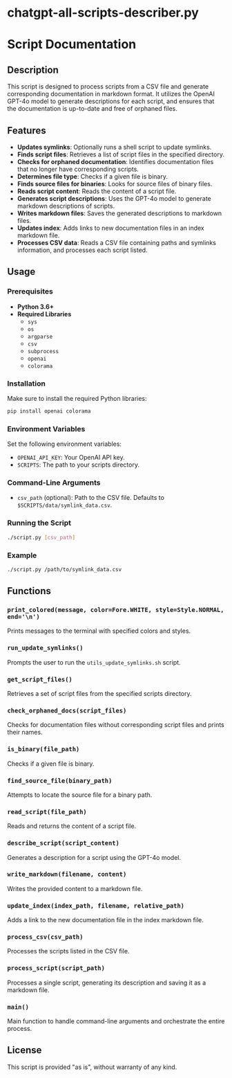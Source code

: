 # chatgpt-all-scripts-describer.py

# Script Documentation

## Description
This script is designed to process scripts from a CSV file and generate corresponding documentation in markdown format. It utilizes the OpenAI GPT-4o model to generate descriptions for each script, and ensures that the documentation is up-to-date and free of orphaned files.

## Features
- **Updates symlinks**: Optionally runs a shell script to update symlinks.
- **Finds script files**: Retrieves a list of script files in the specified directory.
- **Checks for orphaned documentation**: Identifies documentation files that no longer have corresponding scripts.
- **Determines file type**: Checks if a given file is binary.
- **Finds source files for binaries**: Looks for source files of binary files.
- **Reads script content**: Reads the content of a script file.
- **Generates script descriptions**: Uses the GPT-4o model to generate markdown descriptions of scripts.
- **Writes markdown files**: Saves the generated descriptions to markdown files.
- **Updates index**: Adds links to new documentation files in an index markdown file.
- **Processes CSV data**: Reads a CSV file containing paths and symlinks information, and processes each script listed.

## Usage

### Prerequisites
- **Python 3.6+**
- **Required Libraries**
  - `sys`
  - `os`
  - `argparse`
  - `csv`
  - `subprocess`
  - `openai`
  - `colorama`

### Installation
Make sure to install the required Python libraries:
```bash
pip install openai colorama
```

### Environment Variables
Set the following environment variables:
- `OPENAI_API_KEY`: Your OpenAI API key.
- `SCRIPTS`: The path to your scripts directory.

### Command-Line Arguments
- `csv_path` (optional): Path to the CSV file. Defaults to `$SCRIPTS/data/symlink_data.csv`.

### Running the Script
```bash
./script.py [csv_path]
```

### Example
```bash
./script.py /path/to/symlink_data.csv
```

## Functions

### `print_colored(message, color=Fore.WHITE, style=Style.NORMAL, end='\n')`
Prints messages to the terminal with specified colors and styles.

### `run_update_symlinks()`
Prompts the user to run the `utils_update_symlinks.sh` script.

### `get_script_files()`
Retrieves a set of script files from the specified scripts directory.

### `check_orphaned_docs(script_files)`
Checks for documentation files without corresponding script files and prints their names.

### `is_binary(file_path)`
Checks if a given file is binary.

### `find_source_file(binary_path)`
Attempts to locate the source file for a binary path.

### `read_script(file_path)`
Reads and returns the content of a script file.

### `describe_script(script_content)`
Generates a description for a script using the GPT-4o model.

### `write_markdown(filename, content)`
Writes the provided content to a markdown file.

### `update_index(index_path, filename, relative_path)`
Adds a link to the new documentation file in the index markdown file.

### `process_csv(csv_path)`
Processes the scripts listed in the CSV file.

### `process_script(script_path)`
Processes a single script, generating its description and saving it as a markdown file.

### `main()`
Main function to handle command-line arguments and orchestrate the entire process.

## License
This script is provided "as is", without warranty of any kind.
